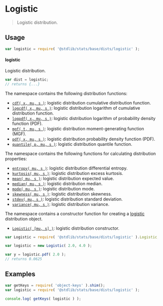 <!--

@license Apache-2.0

Copyright (c) 2018 The Stdlib Authors.

Licensed under the Apache License, Version 2.0 (the "License");
you may not use this file except in compliance with the License.
You may obtain a copy of the License at

   http://www.apache.org/licenses/LICENSE-2.0

Unless required by applicable law or agreed to in writing, software
distributed under the License is distributed on an "AS IS" BASIS,
WITHOUT WARRANTIES OR CONDITIONS OF ANY KIND, either express or implied.
See the License for the specific language governing permissions and
limitations under the License.

-->

# Logistic

> Logistic distribution.

<section class="usage">

## Usage

```javascript
var logistic = require( '@stdlib/stats/base/dists/logistic' );
```

#### logistic

Logistic distribution.

```javascript
var dist = logistic;
// returns {...}
```

The namespace contains the following distribution functions:

<!-- <toc pattern="*+(cdf|pdf|mgf|quantile)*"> -->

<div class="namespace-toc">

-   <span class="signature">[`cdf( x, mu, s )`][@stdlib/stats/base/dists/logistic/cdf]</span><span class="delimiter">: </span><span class="description">logistic distribution cumulative distribution function.</span>
-   <span class="signature">[`logcdf( x, mu, s )`][@stdlib/stats/base/dists/logistic/logcdf]</span><span class="delimiter">: </span><span class="description">logistic distribution logarithm of cumulative distribution function.</span>
-   <span class="signature">[`logpdf( x, mu, s )`][@stdlib/stats/base/dists/logistic/logpdf]</span><span class="delimiter">: </span><span class="description">logistic distribution logarithm of probability density function (PDF).</span>
-   <span class="signature">[`mgf( t, mu, s )`][@stdlib/stats/base/dists/logistic/mgf]</span><span class="delimiter">: </span><span class="description">logistic distribution moment-generating function (MGF).</span>
-   <span class="signature">[`pdf( x, mu, s )`][@stdlib/stats/base/dists/logistic/pdf]</span><span class="delimiter">: </span><span class="description">logistic distribution probability density function (PDF).</span>
-   <span class="signature">[`quantile( p, mu, s )`][@stdlib/stats/base/dists/logistic/quantile]</span><span class="delimiter">: </span><span class="description">logistic distribution quantile function.</span>

</div>

<!-- </toc> -->

The namespace contains the following functions for calculating distribution properties:

<!-- <toc pattern="*+(entropy|kurtosis|mean|median|mode|skewness|stdev|variance)*"> -->

<div class="namespace-toc">

-   <span class="signature">[`entropy( mu, s )`][@stdlib/stats/base/dists/logistic/entropy]</span><span class="delimiter">: </span><span class="description">logistic distribution differential entropy.</span>
-   <span class="signature">[`kurtosis( mu, s )`][@stdlib/stats/base/dists/logistic/kurtosis]</span><span class="delimiter">: </span><span class="description">logistic distribution excess kurtosis.</span>
-   <span class="signature">[`mean( mu, s )`][@stdlib/stats/base/dists/logistic/mean]</span><span class="delimiter">: </span><span class="description">logistic distribution expected value.</span>
-   <span class="signature">[`median( mu, s )`][@stdlib/stats/base/dists/logistic/median]</span><span class="delimiter">: </span><span class="description">logistic distribution median.</span>
-   <span class="signature">[`mode( mu, s )`][@stdlib/stats/base/dists/logistic/mode]</span><span class="delimiter">: </span><span class="description">logistic distribution mode.</span>
-   <span class="signature">[`skewness( mu, s )`][@stdlib/stats/base/dists/logistic/skewness]</span><span class="delimiter">: </span><span class="description">logistic distribution skewness.</span>
-   <span class="signature">[`stdev( mu, s )`][@stdlib/stats/base/dists/logistic/stdev]</span><span class="delimiter">: </span><span class="description">logistic distribution standard deviation.</span>
-   <span class="signature">[`variance( mu, s )`][@stdlib/stats/base/dists/logistic/variance]</span><span class="delimiter">: </span><span class="description">logistic distribution variance.</span>

</div>

<!-- </toc> -->

The namespace contains a constructor function for creating a [logistic][logistic-distribution] distribution object.

<!-- <toc pattern="*ctor*"> -->

<div class="namespace-toc">

-   <span class="signature">[`Logistic( [mu, s] )`][@stdlib/stats/base/dists/logistic/ctor]</span><span class="delimiter">: </span><span class="description">logistic distribution constructor.</span>

</div>

<!-- </toc> -->

```javascript
var Logistic = require( '@stdlib/stats/base/dists/logistic' ).Logistic;

var logistic = new Logistic( 2.0, 4.0 );

var y = logistic.pdf( 2.0 );
// returns 0.0625
```

</section>

<!-- /.usage -->

<section class="examples">

## Examples

<!-- TODO: better examples -->

<!-- eslint no-undef: "error" -->

```javascript
var getKeys = require( 'object-keys' ).shim();
var logistic = require( '@stdlib/stats/base/dists/logistic' );

console.log( getKeys( logistic ) );
```

</section>

<!-- /.examples -->

<section class="links">

[logistic-distribution]: https://en.wikipedia.org/wiki/Logistic_distribution

<!-- <toc-links> -->

[@stdlib/stats/base/dists/logistic/ctor]: https://github.com/stdlib-js/stdlib/tree/develop/lib/node_modules/%40stdlib/stats/base/dists/logistic/ctor

[@stdlib/stats/base/dists/logistic/entropy]: https://github.com/stdlib-js/stdlib/tree/develop/lib/node_modules/%40stdlib/stats/base/dists/logistic/entropy

[@stdlib/stats/base/dists/logistic/kurtosis]: https://github.com/stdlib-js/stdlib/tree/develop/lib/node_modules/%40stdlib/stats/base/dists/logistic/kurtosis

[@stdlib/stats/base/dists/logistic/mean]: https://github.com/stdlib-js/stdlib/tree/develop/lib/node_modules/%40stdlib/stats/base/dists/logistic/mean

[@stdlib/stats/base/dists/logistic/median]: https://github.com/stdlib-js/stdlib/tree/develop/lib/node_modules/%40stdlib/stats/base/dists/logistic/median

[@stdlib/stats/base/dists/logistic/mode]: https://github.com/stdlib-js/stdlib/tree/develop/lib/node_modules/%40stdlib/stats/base/dists/logistic/mode

[@stdlib/stats/base/dists/logistic/skewness]: https://github.com/stdlib-js/stdlib/tree/develop/lib/node_modules/%40stdlib/stats/base/dists/logistic/skewness

[@stdlib/stats/base/dists/logistic/stdev]: https://github.com/stdlib-js/stdlib/tree/develop/lib/node_modules/%40stdlib/stats/base/dists/logistic/stdev

[@stdlib/stats/base/dists/logistic/variance]: https://github.com/stdlib-js/stdlib/tree/develop/lib/node_modules/%40stdlib/stats/base/dists/logistic/variance

[@stdlib/stats/base/dists/logistic/cdf]: https://github.com/stdlib-js/stdlib/tree/develop/lib/node_modules/%40stdlib/stats/base/dists/logistic/cdf

[@stdlib/stats/base/dists/logistic/logcdf]: https://github.com/stdlib-js/stdlib/tree/develop/lib/node_modules/%40stdlib/stats/base/dists/logistic/logcdf

[@stdlib/stats/base/dists/logistic/logpdf]: https://github.com/stdlib-js/stdlib/tree/develop/lib/node_modules/%40stdlib/stats/base/dists/logistic/logpdf

[@stdlib/stats/base/dists/logistic/mgf]: https://github.com/stdlib-js/stdlib/tree/develop/lib/node_modules/%40stdlib/stats/base/dists/logistic/mgf

[@stdlib/stats/base/dists/logistic/pdf]: https://github.com/stdlib-js/stdlib/tree/develop/lib/node_modules/%40stdlib/stats/base/dists/logistic/pdf

[@stdlib/stats/base/dists/logistic/quantile]: https://github.com/stdlib-js/stdlib/tree/develop/lib/node_modules/%40stdlib/stats/base/dists/logistic/quantile

<!-- </toc-links> -->

</section>

<!-- /.links -->
